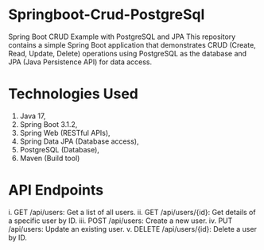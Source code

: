 # Springboot-Crud-PostgreSql

Spring Boot CRUD Example with PostgreSQL and JPA
This repository contains a simple Spring Boot application that demonstrates CRUD (Create, Read, Update, Delete) operations using PostgreSQL as the database and JPA (Java Persistence API) for data access.

# Technologies Used

1. Java 17,
2. Spring Boot 3.1.2,
3. Spring Web (RESTful APIs),
4. Spring Data JPA (Database access),
5. PostgreSQL (Database),
6. Maven (Build tool)

# API Endpoints

i.   GET /api/users: Get a list of all users.
ii.  GET /api/users/{id}: Get details of a specific user by ID.
iii. POST /api/users: Create a new user.
iv.  PUT /api/users: Update an existing user.
v.   DELETE /api/users/{id}: Delete a user by ID.
